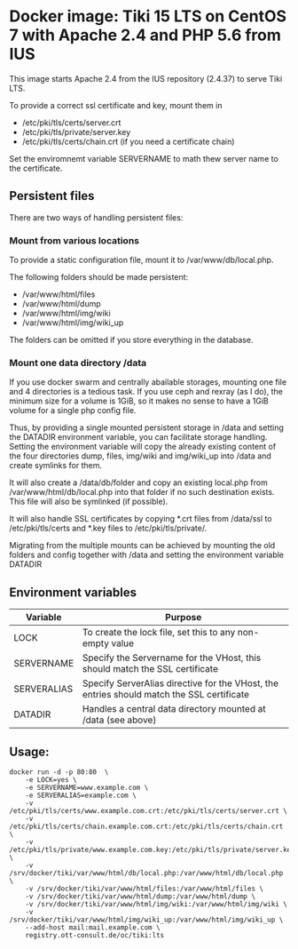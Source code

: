 # Docker image: Tiki 15 LTS on CentOS 7 with Apache 2.4 and PHP 5.6 from IUS
This image starts Apache 2.4 from the IUS repository (2.4.37) to serve Tiki LTS.

To provide a correct ssl certificate and key, mount them in
* /etc/pki/tls/certs/server.crt
* /etc/pki/tls/private/server.key
* /etc/pki/tls/certs/chain.crt (if you need a certificate chain)

Set the enviromnemt variable SERVERNAME to math thew server name to the certificate.

## Persistent files

There are two ways of handling persistent files:

### Mount from various locations
To provide a static configuration file, mount it to /var/www/db/local.php.

The following folders should be made persistent:
* /var/www/html/files
* /var/www/html/dump
* /var/www/html/img/wiki
* /var/www/html/img/wiki_up

The folders can be omitted if you store everything in the database. 

### Mount one data directory /data
If you use docker swarm and centrally abailable storages, mounting one file and 4 directories is a tedious task.
If you use ceph and rexray (as I do), the minimum size for a volume is 1GiB, so it makes no sense to have a 1GiB
volume for a single php config file.

Thus, by providing a single mounted persistent storage in /data and setting the DATADIR environment variable, you
can facilitate storage handling. Setting the environment variable will copy the already existing content of the
four directories dump, files, img/wiki and img/wiki_up into /data and create symlinks for them.

It will also create a /data/db/folder and copy an existing local.php from /var/www/html/db/local.php into that
folder if no such destination exists. This file will also be symlinked (if possible).

It will also handle SSL certificates by copying *.crt files from /data/ssl to /etc/pki/tls/certs and
*.key files to /etc/pki/tls/private/.

Migrating from the multiple mounts can be achieved by mounting the old folders and config together with /data and
setting the environment variable DATADIR

## Environment variables

| Variable   | Purpose                                                                                   |
|------------|-------------------------------------------------------------------------------------------|
| LOCK       | To create the lock file, set this to any non-empty value                                  |
| SERVERNAME | Specify the Servername for the VHost, this should match the SSL certificate               | 
| SERVERALIAS| Specify ServerAlias directive for the VHost, the entries should match the SSL certificate |
| DATADIR    | Handles a central data directory mounted at /data (see above)                             |


## Usage:
```
docker run -d -p 80:80  \
    -e LOCK=yes \
    -e SERVERNAME=www.example.com \
    -e SERVERALIAS=example.com \
    -v /etc/pki/tls/certs/www.example.com.crt:/etc/pki/tls/certs/server.crt \
    -v /etc/pki/tls/certs/chain.example.com.crt:/etc/pki/tls/certs/chain.crt \
    -v /etc/pki/tls/private/www.example.com.key:/etc/pki/tls/private/server.key \
    -v /srv/docker/tiki/var/www/html/db/local.php:/var/www/html/db/local.php \
    -v /srv/docker/tiki/var/www/html/files:/var/www/html/files \
    -v /srv/docker/tiki/var/www/html/dump:/var/www/html/dump \
    -v /srv/docker/tiki/var/www/html/img/wiki:/var/www/html/img/wiki \
    -v /srv/docker/tiki/var/www/html/img/wiki_up:/var/www/html/img/wiki_up \
    --add-host mail:mail.example.com \
    registry.ott-consult.de/oc/tiki:lts
```
